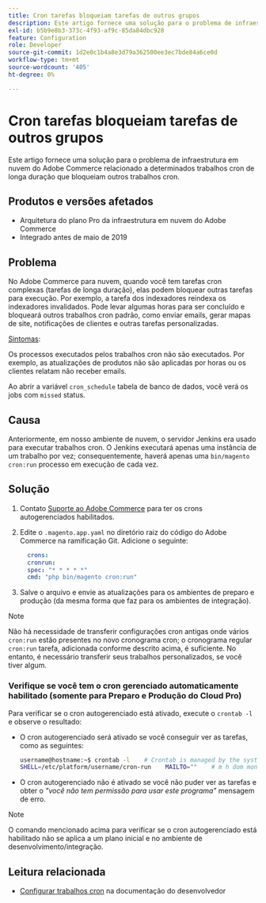 ```yaml
---
title: Cron tarefas bloqueiam tarefas de outros grupos
description: Este artigo fornece uma solução para o problema de infraestrutura em nuvem do Adobe Commerce relacionado a determinados trabalhos cron de longa duração que bloqueiam outros trabalhos cron.
exl-id: b5b9e8b3-373c-4f93-af9c-85da84dbc928
feature: Configuration
role: Developer
source-git-commit: 1d2e0c1b4a8e3d79a362500ee3ec7bde84a6ce0d
workflow-type: tm+mt
source-wordcount: '405'
ht-degree: 0%

---
```


# Cron tarefas bloqueiam tarefas de outros grupos

Este artigo fornece uma solução para o problema de infraestrutura em nuvem do Adobe Commerce relacionado a determinados trabalhos cron de longa duração que bloqueiam outros trabalhos cron.

## Produtos e versões afetados

* Arquitetura do plano Pro da infraestrutura em nuvem do Adobe Commerce
* Integrado antes de maio de 2019

## Problema

No Adobe Commerce para nuvem, quando você tem tarefas cron complexas (tarefas de longa duração), elas podem bloquear outras tarefas para execução. Por exemplo, a tarefa dos indexadores reindexa os indexadores invalidados. Pode levar algumas horas para ser concluído e bloqueará outros trabalhos cron padrão, como enviar emails, gerar mapas de site, notificações de clientes e outras tarefas personalizadas.

<u>Sintomas</u>:

Os processos executados pelos trabalhos cron não são executados. Por exemplo, as atualizações de produtos não são aplicadas por horas ou os clientes relatam não receber emails.

Ao abrir a variável `cron_schedule` tabela de banco de dados, você verá os jobs com `missed` status.

## Causa

Anteriormente, em nosso ambiente de nuvem, o servidor Jenkins era usado para executar trabalhos cron. O Jenkins executará apenas uma instância de um trabalho por vez; consequentemente, haverá apenas uma `bin/magento cron:run` processo em execução de cada vez.

## Solução

1. Contato [Suporte ao Adobe Commerce](/help/help-center-guide/help-center/magento-help-center-user-guide.md#submit-ticket) para ter os crons autogerenciados habilitados.
1. Edite o `.magento.app.yaml` no diretório raiz do código do Adobe Commerce na ramificação Git. Adicione o seguinte:

   ```yaml
     crons:
     cronrun:
     spec: "* * * * *"
     cmd: "php bin/magento cron:run"
   ```

1. Salve o arquivo e envie as atualizações para os ambientes de preparo e produção (da mesma forma que faz para os ambientes de integração).

>[!NOTE]
>
>Não há necessidade de transferir configurações cron antigas onde vários `cron:run` estão presentes no novo cronograma cron; o cronograma regular `cron:run` tarefa, adicionada conforme descrito acima, é suficiente. No entanto, é necessário transferir seus trabalhos personalizados, se você tiver algum.

### Verifique se você tem o cron gerenciado automaticamente habilitado (somente para Preparo e Produção do Cloud Pro)

Para verificar se o cron autogerenciado está ativado, execute o `crontab -l` e observe o resultado:

* O cron autogerenciado será ativado se você conseguir ver as tarefas, como as seguintes:

  ```bash
  username@hostname:~$ crontab -l    # Crontab is managed by the system, attempts to edit it directly will fail.
  SHELL=/etc/platform/username/cron-run    MAILTO=""    # m h dom mon dow job_name    * * * * * cronrun
  ```

* O cron autogerenciado não é ativado se você não puder ver as tarefas e obter o *&quot;você não tem permissão para usar este programa&quot;* mensagem de erro.

>[!NOTE]
>
>O comando mencionado acima para verificar se o cron autogerenciado está habilitado não se aplica a um plano inicial e no ambiente de desenvolvimento/integração.

## Leitura relacionada

* [Configurar trabalhos cron](https://devdocs.magento.com/guides/v2.3/cloud/configure/setup-cron-jobs.html) na documentação do desenvolvedor
